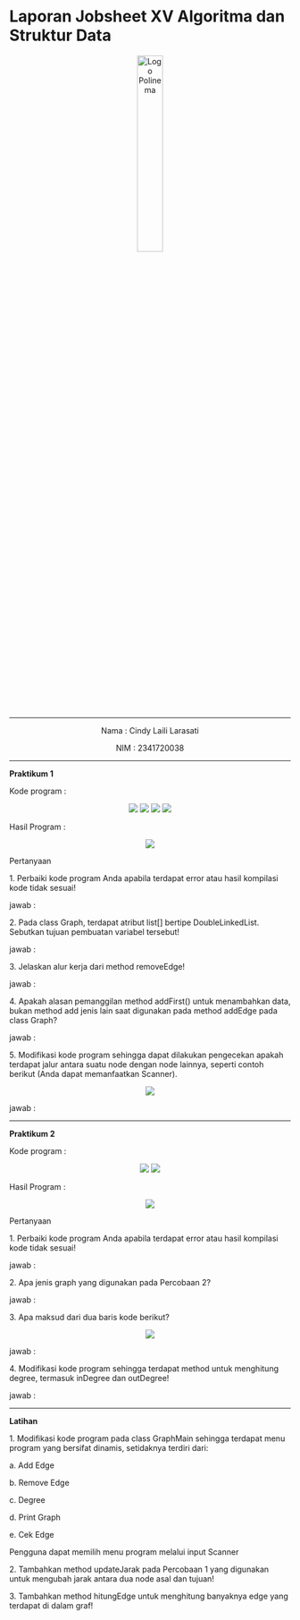 # Laporan Jobsheet XV Algoritma dan Struktur Data
<p align="center">
   <img src="https://static.wikia.nocookie.net/logopedia/images/8/8a/Politeknik_Negeri_Malang.png/revision/latest?cb=20190922202558 " alt="Logo Polinema" width="30%"> 
</p>
<hr>
<p align="center">Nama : Cindy Laili Larasati</p>
<p align="center">NIM : 2341720038</p>
<hr>
<b>Praktikum 1</b>
<p>Kode program :</p>
<p align="center">
    <img src="Gambar/KodePrak1.png">
    <img src="Gambar/KodePrak1_2.png">
    <img src="Gambar/KodePrak1_3.png">
    <img src="Gambar/KodePrak1_4.png">
</p>
<p>Hasil Program :</p>
<p align="center">
    <img src="Gambar/HasilPrak1.png">
</p>
<p>Pertanyaan</p>
<p>1. Perbaiki kode program Anda apabila terdapat error atau hasil kompilasi kode tidak sesuai!</p>
<p>jawab : </p>
<p>2. Pada class Graph, terdapat atribut list[] bertipe DoubleLinkedList. Sebutkan tujuan pembuatan
variabel tersebut!</p>
<p>jawab : </p>
<p>3. Jelaskan alur kerja dari method removeEdge!</p>
<p>jawab : </p>
<p>4. Apakah alasan pemanggilan method addFirst() untuk menambahkan data, bukan method add
jenis lain saat digunakan pada method addEdge pada class Graph?</p>
<p>jawab : </p>
<p>5. Modifikasi kode program sehingga dapat dilakukan pengecekan apakah terdapat jalur antara
suatu node dengan node lainnya, seperti contoh berikut (Anda dapat memanfaatkan Scanner).</p>
<p align="center">
    <img src="Gambar/SoalNo5.png">
</p>
<p>jawab : </p>
<hr>
<b>Praktikum 2</b>
<p>Kode program :</p>
<p align="center">
    <img src="Gambar/KodePrak2.png">
    <img src="Gambar/KodePrak2_2.png">
</p>
<p>Hasil Program :</p>
<p align="center">
    <img src="Gambar/HasilPrak2.png">
</p>
<p>Pertanyaan</p>
<p>1. Perbaiki kode program Anda apabila terdapat error atau hasil kompilasi kode tidak sesuai!</p>
<p>jawab : </p>
<p>2. Apa jenis graph yang digunakan pada Percobaan 2?</p>
<p>jawab : </p>
<p>3. Apa maksud dari dua baris kode berikut?</p>
<p align="center">
    <img src="Gambar/SoalNo3.png">
</p>
<p>jawab : </p>
<p>4. Modifikasi kode program sehingga terdapat method untuk menghitung degree, termasuk
inDegree dan outDegree!</p>
<p>jawab : </p>
<hr>
<b>Latihan</b>
<p>1. Modifikasi kode program pada class GraphMain sehingga terdapat menu program yang bersifat
dinamis, setidaknya terdiri dari:</p>
<p>a. Add Edge</p>
<p>b. Remove Edge</p>
<p>c. Degree</p>
<p>d. Print Graph</p>
<p>e. Cek Edge</p>
<p>Pengguna dapat memilih menu program melalui input Scanner</p>
<p>2. Tambahkan method updateJarak pada Percobaan 1 yang digunakan untuk mengubah jarak
antara dua node asal dan tujuan!</p>
<p>3. Tambahkan method hitungEdge untuk menghitung banyaknya edge yang terdapat di dalam graf!</p>